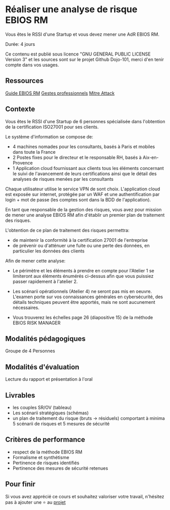 # Réaliser une analyse de risque EBIOS RM

Vous êtes le RSSI d'une Startup et vous devez mener une AdR EBIOS RM.

Durée: 4 jours

Ce contenu est publié sous licence "GNU GENERAL PUBLIC LICENSE Version 3" et les sources sont sur le projet Github Dojo-101, merci d'en tenir compte dans vos usages.

## Ressources

[Guide EBIOS RM](https://cyber.gouv.fr/publications/la-methode-ebios-risk-manager-le-guide)
[Gestes professionnels](https://github.com/Aif4thah/Dojo-101)
[Mitre Attack](https://attack.mitre.org/)


## Contexte

Vous êtes le RSSI d'une Startup de 6 personnes spécialisée dans l'obtention de la certification ISO27001 pour ses clients.

Le système d'information se compose de:

* 4 machines nomades pour les consultants, basés à Paris et mobiles dans toute la France
* 2 Postes fixes pour le directeur et le responsable RH, basés à Aix-en-Provence
* 1 Application cloud fournissant aux clients tous les éléments concernant le suivi de l'avancement de leurs certifications ainsi que le détail des analyses de risques menées par les consultants

Chaque utilisateur utilise le service VPN de sont choix. L'application cloud est exposée sur internet, protégée par un WAF et une authentification par login + mot de passe (les comptes sont dans la BDD de l'application). 

En tant que responsable de la gestion des risques, vous avez pour mission de mener une analyse EBIOS RM afin d'établir un premier plan de traitement des risques.

L'obtention de ce plan de traitement des risques permettra:

* de maintenir la conformité à la certification 27001 de l'entreprise
* de prévenir ou d'atténuer une fuite ou une perte des données, en particulier les données des clients

Afin de mener cette analyse:

* Le périmètre et les éléments à prendre en compte pour l'Atelier 1 se limiteront aux éléments énumérés ci-dessus afin que vous puissiez passer rapidement à l'atelier 2.

* Les scénarii opérationnels (Atelier 4) ne seront pas mis en oeuvre. L'examen porte sur vos connaissances générales en cybersécurité, des détails techniques peuvent être apportés, mais ne sont aucunement nécessaires.

* Vous trouverez les échelles page 26 (diapositive 15) de la méthode EBIOS RISK MANAGER

## Modalités pédagogiques

Groupe de 4 Personnes

## Modalités d'évaluation

Lecture du rapport et présentation à l'oral

## Livrables

* les couples SR/OV (tableau)
* Les scénarii stratégiques (schémas)
* un plan de traitement du risque (bruts -> résiduels) comportant à minima 5 scénarii de risques et 5 mesures de sécurité


## Critères de performance

- respect de la méthode EBIOS RM
- Formalisme et synthétisme
- Pertinence de risques identifiés
- Pertinence des mesures de sécurité retenues


## Pour finir

Si vous avez apprécié ce cours et souhaitez valoriser votre travail, n'hésitez pas à ajouter une ⭐ au [projet](https://github.com/Aif4thah/Dojo-101)